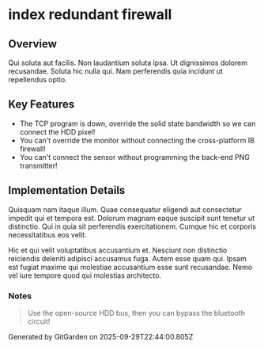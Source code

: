 # index redundant firewall

## Overview
Qui soluta aut facilis. Non laudantium soluta ipsa. Ut dignissimos dolorem recusandae. Soluta hic nulla qui. Nam perferendis quia incidunt ut repellendus optio.

## Key Features
- The TCP program is down, override the solid state bandwidth so we can connect the HDD pixel!
- You can't override the monitor without connecting the cross-platform IB firewall!
- You can't connect the sensor without programming the back-end PNG transmitter!

## Implementation Details
Quisquam nam itaque illum. Quae consequatur eligendi aut consectetur impedit qui et tempora est. Dolorum magnam eaque suscipit sunt tenetur ut distinctio. Qui in quia sit perferendis exercitationem. Cumque hic et corporis necessitatibus eos velit.
 Hic et qui velit voluptatibus accusantium et. Nesciunt non distinctio reiciendis deleniti adipisci accusamus fuga. Autem esse quam qui. Ipsam est fugiat maxime qui molestiae accusantium esse sunt recusandae. Nemo vel iure tempore quod qui molestias architecto.

### Notes
> Use the open-source HDD bus, then you can bypass the bluetooth circuit!

Generated by GitGarden on 2025-09-29T22:44:00.805Z